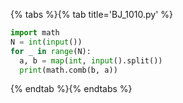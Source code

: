 {% tabs %}{% tab title='BJ_1010.py' %}

```py
import math
N = int(input())
for _ in range(N):
  a, b = map(int, input().split())
  print(math.comb(b, a))
```

{% endtab %}{% endtabs %}
